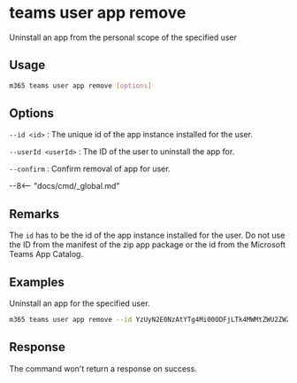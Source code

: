 # teams user app remove

Uninstall an app from the personal scope of the specified user

## Usage

```sh
m365 teams user app remove [options]
```

## Options

`--id <id>`
: The unique id of the app instance installed for the user.

`--userId <userId>`
: The ID of the user to uninstall the app for.

`--confirm`
: Confirm removal of app for user.

--8<-- "docs/cmd/_global.md"

## Remarks

The `id` has to be the id of the app instance installed for the user.
Do not use the ID from the manifest of the zip app package or the id from the Microsoft Teams App Catalog.

## Examples

Uninstall an app for the specified user.

```sh
m365 teams user app remove --id YzUyN2E0NzAtYTg4Mi00ODFjLTk4MWMtZWU2ZWZhYmE4NWM3IyM0ZDFlYTA0Ny1mMTk2LTQ1MGQtYjJlOS0wZDI4NTViYTA1YTY= --userId 2609af39-7775-4f94-a3dc-0dd67657e900
```

## Response

The command won't return a response on success.
